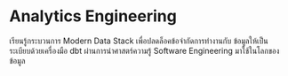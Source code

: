 # Analytics Engineering

เรียนรู้กระบวนการ Modern Data Stack เพื่อปลดล็อคข้อจำกัดการทำงานกับ
ข้อมูลให้เป็นระเบียบด้วยเครื่องมือ dbt ผ่านการนำศาสตร์ความรู้ Software Engineering
มาใช้ในโลกของข้อมูล
